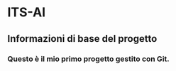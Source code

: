 # ITS-AI

## Informazioni di base del progetto

### Questo è il mio primo progetto gestito con Git.
